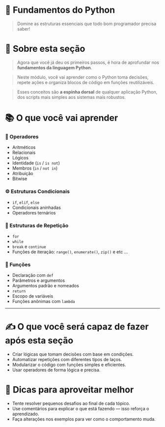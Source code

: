 # 📘 Fundamentos do Python  
> Domine as estruturas essenciais que todo bom programador precisa saber!

# 🔹 Sobre esta seção  

> Agora que você já deu os primeiros passos, é hora de aprofundar nos **fundamentos da linguagem Python**.

> Neste módulo, você vai aprender como o Python toma decisões, repete ações e organiza blocos de código em funções reutilizáveis. 

> Esses conceitos são **a espinha dorsal** de qualquer aplicação Python, dos scripts mais simples aos sistemas mais robustos.

# 📚 O que você vai aprender

### 🔢 Operadores
- Aritméticos
- Relacionais
- Lógicos
- Identidade (`is` / `is not`)
- Membros (`in` / `not in`)
- Atribuição
- Bitwise

### ⚙️ Estruturas Condicionais
- `if`, `elif`, `else`
- Condicionais aninhadas
- Operadores ternários

### 🔁 Estruturas de Repetição
- `for`
- `while`
- `break` e `continue`
- Funções de iteração: `range()`, `enumerate()`, `zip()` e etc ...

### 🧰 Funções
- Declaração com `def`
- Parâmetros e argumentos
- Argumentos padrão e nomeados
- `return`
- Escopo de variáveis
- Funções anônimas com `lambda`

---
# ✍️ O que você será capaz de fazer após esta seção

- Criar lógicas que tomam decisões com base em condições.
- Automatizar repetições com diferentes tipos de laços.
- Modularizar o código com funções simples e eficientes.
- Usar operadores de forma lógica e precisa.

# 🚀 Dicas para aproveitar melhor

- Tente resolver pequenos desafios ao final de cada tópico.
- Use comentários para explicar o que está fazendo — isso reforça o aprendizado.
- Faça alterações nos exemplos para ver como o comportamento muda.
